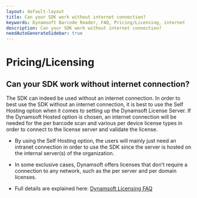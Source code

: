 ```yaml
---
layout: default-layout
title: Can your SDK work without internet connection?
keywords: Dynamsoft Barcode Reader, FAQ, Pricing/Licensing, internet
description: Can your SDK work without internet connection?
needAutoGenerateSidebar: true
---
```


# Pricing/Licensing

## Can your SDK work without internet connection?

The SDK can indeed be used without an internet connection. In order to best use the SDK without an internet connection, it is best to use the Self Hosting option when it comes to setting up the Dynamsoft License Server. If the Dynamsoft Hosted option is chosen, an internet connection will be needed for the per barcode scan and various per device license types in order to connect to the license server and validate the license.

- By using the Self Hosting option, the users will mainly just need an intranet connection in order to use the SDK since the server is hosted on the internal server(s) of the organization.

- In some exclusive cases, Dynamsoft offers licenses that don’t require a connection to any network, such as the per server and per domain licenses.

- Full details are explained here: [Dynamsoft Licensing FAQ](https://www.dynamsoft.com/license-server/docs/about/licensefaq.html?ver=latest#can-i-use-dynamsoft-sdks-in-an-environment-with-no-internet-connection)
